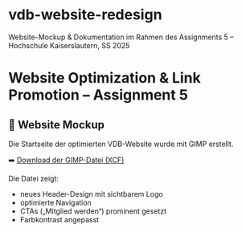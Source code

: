 # vdb-website-redesign
Website-Mockup &amp; Dokumentation im Rahmen des Assignments 5 – Hochschule Kaiserslautern, SS 2025
# Website Optimization & Link Promotion – Assignment 5

## 🔧 Website Mockup
Die Startseite der optimierten VDB-Website wurde mit GIMP erstellt.

➡️ [Download der GIMP-Datei (XCF)](./website_assigment5_kopie.xcf)

Die Datei zeigt:
- neues Header-Design mit sichtbarem Logo
- optimierte Navigation
- CTAs („Mitglied werden“) prominent gesetzt
- Farbkontrast angepasst

